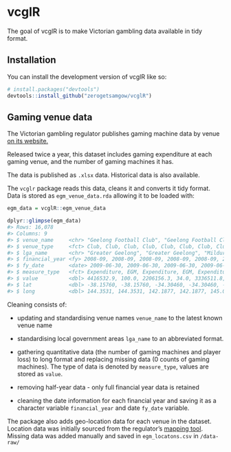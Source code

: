 
<!-- README.md is generated from README.Rmd. Please edit that file -->

# vcglR

The goal of vcglR is to make Victorian gambling data available in tidy
format.

## Installation

You can install the development version of vcglR like so:

``` r
# install.packages("devtools")
devtools::install_github("zerogetsamgow/vcglR")
```

## Gaming venue data

The Victorian gambling regulator publishes gaming machine data by venue
[on its
website.](https://www.vgccc.vic.gov.au/resources/information-and-data/expenditure-data)

Released twice a year, this dataset includes gaming expenditure at each
gaming venue, and the number of gaming machines it has.

The data is published as `.xlsx` data. Historical data is also
available.

The `vcglr` package reads this data, cleans it and converts it tidy
format. Data is stored as `egm_venue_data.rda` allowing it to be loaded
with:

``` r
egm_data = vcglR::egm_venue_data

dplyr::glimpse(egm_data)
#> Rows: 16,078
#> Columns: 9
#> $ venue_name     <chr> "Geelong Football Club", "Geelong Football Club", "Red …
#> $ venue_type     <fct> Club, Club, Club, Club, Club, Club, Club, Club, Club, C…
#> $ lga_name       <chr> "Greater Geelong", "Greater Geelong", "Mildura", "Mildu…
#> $ financial_year <fy> 2008-09, 2008-09, 2008-09, 2008-09, 2008-09, 2008-09, 20…
#> $ fy_date        <date> 2009-06-30, 2009-06-30, 2009-06-30, 2009-06-30, 2009-0…
#> $ measure_type   <fct> Expenditure, EGM, Expenditure, EGM, Expenditure, EGM, E…
#> $ value          <dbl> 4416532.9, 100.0, 2206156.3, 34.0, 3336511.8, 83.0, 577…
#> $ lat            <dbl> -38.15760, -38.15760, -34.30460, -34.30460, -37.93730, …
#> $ long           <dbl> 144.3531, 144.3531, 142.1877, 142.1877, 145.0431, 145.0…
```

Cleaning consists of:

- updating and standardising venue names `venue_name` to the latest
  known venue name

- standardising local government areas `lga_name` to an abbreviated
  format.

- gathering quantitative data (the number of gaming machines and player
  loss) to long format and replacing missing data (0 counts of gaming
  machines). The type of data is denoted by `measure_type`, values are
  stored as `value`.

- removing half-year data - only full financial year data is retained

- cleaning the date information for each financial year and saving it as
  a character variable `financial_year` and date `fy_date` variable.

The package also adds geo-location data for each venue in the dataset.
Location data was initially sourced from the regulator’s [mapping
tool](https://geomaps.vgccc.vic.gov.au/). Missing data was added
manually and saved in `egm_locatons.csv` in `/data-raw/`
